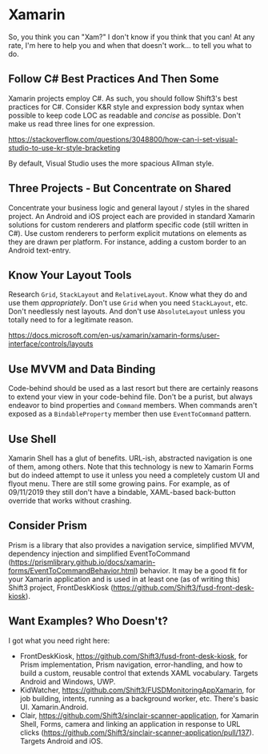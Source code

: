 # Xamarin
So, you think you can "Xam?"  I don't know if you think that you can!  At any rate, I'm here to help you and when that doesn't work... to tell you what to do.

## Follow C# Best Practices And Then Some
Xamarin projects employ C#.  As such, you should follow Shift3's best practices for C#.  Consider K&R style and expression body syntax when possible to keep code LOC as readable and *concise* as possible.  Don't make us read three lines for one expression.

https://stackoverflow.com/questions/3048800/how-can-i-set-visual-studio-to-use-kr-style-bracketing

By default, Visual Studio uses the more spacious Allman style.

## Three Projects - But Concentrate on Shared
Concentrate your business logic and general layout / styles in the shared project.  An Android and iOS project each are provided in standard Xamarin solutions for custom renderers and platform specific code (still written in C#).  Use custom renderers to perform explicit mutations on elements as they are drawn per platform.  For instance, adding a custom border to an Android text-entry.

## Know Your Layout Tools
Research `Grid`, `StackLayout` and `RelativeLayout`.  Know what they do and use them *appropriately*.  Don't use `Grid` when you need `StackLayout`, etc.  Don't needlessly nest layouts.  And don't use `AbsoluteLayout` unless you totally need to for a legitimate reason.

https://docs.microsoft.com/en-us/xamarin/xamarin-forms/user-interface/controls/layouts

## Use MVVM and Data Binding
Code-behind should be used as a last resort but there are certainly reasons to extend your view in your code-behind file.  Don't be a purist, but always endeavor to bind properties and `Command` members.  When commands aren't exposed as a `BindableProperty` member then use `EventToCommand` pattern.

## Use Shell
Xamarin Shell has a glut of benefits.  URL-ish, abstracted navigation is one of them, among others.  Note that this technology is new to Xamarin Forms but do indeed attempt to use it unless you need a completely custom UI and flyout menu.  There are still some growing pains.  For example, as of 09/11/2019 they still don't have a bindable, XAML-based back-button override that works without crashing.

## Consider Prism
Prism is a library that also provides a navigation service, simplified MVVM, dependency injection and simplified EventToCommand (https://prismlibrary.github.io/docs/xamarin-forms/EventToCommandBehavior.html) behavior.  It may be a good fit for your Xamarin application and is used in at least one (as of writing this) Shift3 project, FrontDeskKiosk (https://github.com/Shift3/fusd-front-desk-kiosk).

## Want Examples?  Who Doesn't?
I got what you need right here:

- FrontDeskKiosk, https://github.com/Shift3/fusd-front-desk-kiosk, for Prism implementation, Prism navigation, error-handling, and how to build a custom, reusable control that extends XAML vocabulary.  Targets Android and Windows, UWP.
- KidWatcher, https://github.com/Shift3/FUSDMonitoringAppXamarin, for job building, intents, running as a background worker, etc.  There's basic UI.  Xamarin.Android.
- Clair, https://github.com/Shift3/sinclair-scanner-application, for Xamarin Shell, Forms, camera and linking an application in response to URL clicks (https://github.com/Shift3/sinclair-scanner-application/pull/137).  Targets Android and iOS.

